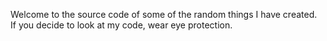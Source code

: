 Welcome to the source code of some of the random things I have created.<br />
If you decide to look at my code, wear eye protection.

